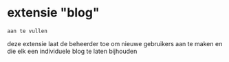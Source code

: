 # extensie "blog"

	aan te vullen


deze extensie laat de beheerder toe om nieuwe gebruikers aan te maken en die elk een individuele blog te laten bijhouden 


